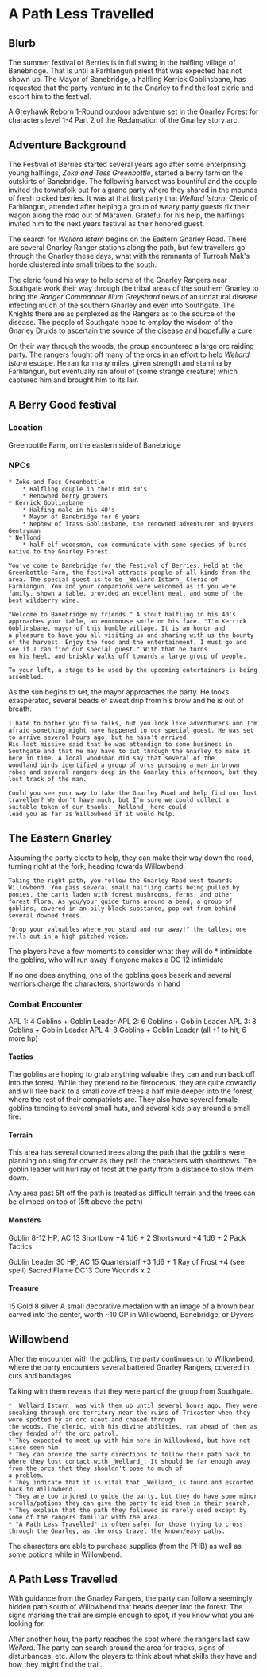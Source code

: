 # A Path Less Travelled

## Blurb

The summer festival of Berries is in full swing in the halfling village of Banebridge. That is until a Farhlangun priest that was expected has not shown up.
The Mayor of Banebridge, a halfling Kerrick Goblinsbane, has requested that the party venture in to the Gnarley to find the lost cleric and escort him to the festival.

A Greyhawk Reborn 1-Round outdoor adventure set in the Gnarley Forest for characters level 1-4
Part 2 of the Reclamation of the Gnarley story arc.

## Adventure Background

The Festival of Berries started several years ago after some enterprising young halflings, _Zeke and Tess Greenbottle_, started a berry farm on the outskirts of Banebridge. The following harvest was
bountiful and the couple invited the townsfolk out for a grand party where they shared in the mounds of fresh picked berries. It was at that first party that _Wellard Istarn_, Cleric of Farhlangun,
attended after helping a group of weary party guests fix their wagon along the road out of Maraven. Grateful for his help, the halflings invited him to the next years festival as their honored guest.

The search for _Wellard Istarn_ begins on the Eastern Gnarley Road. There are several Gnarley Ranger stations along the path, but few travellers go through the Gnarley these days, what with the
remnants of Turrosh Mak's horde clustered into small tribes to the south.

The cleric found his way to help some of the Gnarley Rangers near Southgate work their way through the tribal areas of the southern Gnarley to bring the _Ranger Commander Illum Greyshard_ news of
an unnatural disease infecting much of the southern Gnarley and even into Southgate. The Knights there are as perplexed as the Rangers as to the source of the disease. The people of Southgate hope
to employ the wisdom of the Gnarley Druids to ascertain the source of the disease and hopefully a cure.

On their way through the woods, the group encountered a large orc raiding party. The rangers fought off many of the orcs in an effort to help _Wellard Istarn_ escape. He ran for many miles, given
strength and stamina by Farhlangun, but eventually ran afoul of (some strange creature) which captured him and brought him to its lair.

## A Berry Good festival

### Location
Greenbottle Farm, on the eastern side of Banebridge

### NPCs

    * Zeke and Tess Greenbottle
        * Halfling couple in their mid 30's
        * Renowned berry growers
    * Kerrick Goblinsbane
        * Halfing male in his 40's
        * Mayor of Banebridge for 6 years
        * Nephew of Trass Goblinsbane, the renowned adventurer and Dyvers Gentryman
    * Nellond
        * half elf woodsman, can communicate with some species of birds native to the Gnarley Forest.

    You've come to Banebridge for the Festival of Berries. Held at the Greenbottle Farm, the festival attracts people of all kinds from the area. The special guest is to be _Wellard Istarn_ Cleric of
    Farhlangun. You and your companions were welcomed as if you were family, shown a table, provided an excellent meal, and some of the best wildberry wine. 

    "Welcome to Banebridge my friends." A stout halfling in his 40's approaches your table, an enormouse smile on his face. "I'm Kerrick Goblinsbane, mayor of this humble village. It is an honor and
    a pleasure to have you all visiting us and sharing with us the bounty of the harvest. Enjoy the food and the entertainment, I must go and see if I can find our special guest." With that he turns
    on his heel, and briskly walks off towards a large group of people.

    To your left, a stage to be used by the upcoming entertainers is being assembled. 

As the sun begins to set, the mayor approaches the party. He looks exasperated, several beads of sweat drip from his brow and he is out of breath.

    I hate to bother you fine folks, but you look like adventurers and I'm afraid something might have happened to our special guest. He was set to arrive several hours ago, but he hasn't arrived.
    His last missive said that he was attendign to some business in Southgate and that he may have to cut through the Gnarley to make it here in time. A local woodsman did say that several of the
    woodland birds identified a group of orcs pursuing a man in brown robes and several rangers deep in the Gnarley this afternoon, but they lost track of the man.

    Could you see your way to take the Gnarley Road and help find our lost traveller? We don't have much, but I'm sure we could collect a suitable token of our thanks. _Nellond_ here could
    lead you as far as Willowbend if it would help. 

## The Eastern Gnarley

Assuming the party elects to help, they can make their way down the road, turning right at the fork, heading towards Willowbend.

    Taking the right path, you follow the Gnarley Road west towards Willowbend. You pass several small halfling carts being pulled by ponies, the carts laden with forest mushrooms, ferns, and other
    forest flora. As you/your guide turns around a bend, a group of goblins, covered in an oily black substance, pop out from behind several downed trees.

    "Drop your valuables where you stand and run away!" the tallest one yells out in a high pitched voice.

The players have a few moments to consider what they will do
    * intimidate the goblins, who will run away if anyone makes a DC 12 intimidate

If no one does anything, one of the goblins goes beserk and several warriors charge the characters, shortswords in hand

### Combat Encounter
APL 1: 4 Goblins + Goblin Leader
APL 2: 6 Goblins + Goblin Leader
APL 3: 8 Goblins + Goblin Leader
APL 4: 8 Goblins + Goblin Leader (all +1 to hit, 6 more hp)

#### Tactics

The goblins are hoping to grab anything valuable they can and run back off into the forest. While they pretend to be fieroceous, they are quite cowardly and will flee back to a small cove of trees
a half mile deeper into the forest, where the rest of their compatriots are. They also have several female goblins tending to several small huts, and several kids play around a small fire.

#### Terrain
This area has several downed trees along the path that the goblins were planning on using for cover as they pelt the characters with shortbows. The goblin leader will hurl ray of frost at the party
from a distance to slow them down.

Any area past 5ft off the path is treated as difficult terrain and the trees can be climbed on top of (5ft above the path)

#### Monsters
Goblin
8-12 HP, AC 13
Shortbow +4 1d6 + 2
Shortsword +4 1d6 + 2
Pack Tactics

Goblin Leader
30 HP, AC 15
Quarterstaff +3 1d6 + 1
Ray of Frost +4 (see spell)
Sacred Flame DC13
Cure Wounds x 2

#### Treasure

15 Gold
8 silver
A small decorative medalion with an image of a brown bear carved into the center, worth ~10 GP in Willowbend, Banebridge, or Dyvers

## Willowbend

After the encounter with the goblins, the party continues on to Willowbend, where the party encounters several battered Gnarley Rangers, covered in cuts and bandages.

Talking with them reveals that they were part of the group from Southgate.

    * _Wellard Istarn_ was with them up until several hours ago. They were sneaking through orc territory near the ruins of Tricaster when they were spotted by an orc scout and chased through
    the woods. The cleric, with his divine abilities, ran ahead of them as they fended off the orc patrol.
    * They expected to meet up with him here in Willowbend, but have not since seen him.
    * They can provide the party directions to follow their path back to where they lost contact with _Wellard_. It should be far enough away from the orcs that they shouldn't pose to much of
    a problem.
    * They indicate that it is vital that _Wellard_ is found and escorted back to Willowbend.
    * They are too injured to guide the party, but they do have some minor scrolls/potions they can give the party to aid them in their search.
    * They explain that the path they followed is rarely used except by some of the rangers familiar with the area.
    * "A Path Less Travelled" is often safer for those trying to cross through the Gnarley, as the orcs travel the known/easy paths.

The characters are able to purchase supplies (from the PHB) as well as some potions while in Willowbend.

## A Path Less Travelled

With guidance from the Gnarley Rangers, the party can follow a seemingly hidden path south of Willowbend that heads deeper into the forest.
The signs marking the trail are simple enough to spot, if you know what you are looking for.

After another hour, the party reaches the spot where the rangers last saw _Wellard_. The party can search around the area for tracks, signs of disturbances, etc. Allow the players to think
about what skills they have and how they might find the trail.
